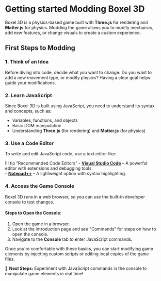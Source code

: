 # Getting started Modding Boxel 3D

Boxel 3D is a physics-based game built with **Three.js** for rendering and **Matter.js** for physics. Modding the game allows you to modify mechanics, add new features, or change visuals to create a custom experience.

## First Steps to Modding

### 1. Think of an Idea

Before diving into code, decide what you want to change. Do you want to add a new movement type, or modify physics? Having a clear goal helps guide your modifications.

### 2. Learn JavaScript

Since Boxel 3D is built using JavaScript, you need to understand its syntax and concepts, such as:  

- Variables, functions, and objects  
- Basic DOM manipulation  
- Understanding **Three.js** (for rendering) and **Matter.js** (for physics)  

### 3. Use a Code Editor

To write and edit JavaScript code, use a text editor like:  

!!! tip "Recommended Code Editors"
    - **[Visual Studio Code](https://code.visualstudio.com/)** – A powerful editor with extensions and debugging tools.  
    - **[Notepad++](https://notepad-plus-plus.org/)** – A lightweight option with syntax highlighting.  

### 4. Access the Game Console

Boxel 3D runs in a web browser, so you can use the built-in developer console to test changes.  

#### Steps to Open the Console:

1. Open the game in a browser.  
2. Look at the introduction page and see "Commands" for steps on how to open the console.
3. Navigate to the **Console** tab to enter JavaScript commands.  

Once you're comfortable with these basics, you can start modifying game elements by injecting custom scripts or editing local copies of the game files.  

🚀 **Next Steps:** Experiment with JavaScript commands in the console to manipulate game elements in real time!